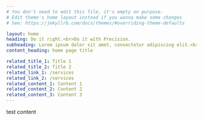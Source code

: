 ```yaml
---
# You don't need to edit this file, it's empty on purpose.
# Edit theme's home layout instead if you wanna make some changes
# See: https://jekyllrb.com/docs/themes/#overriding-theme-defaults

layout: home
heading: Do it right.<br>Do it with Precision.
subheading: Lorem ipsum dolor sit amet, consectetur adipiscing elit.<br>Duis malesuada rhoncus tortor. 
content_heading: home page title

related_title_1: Title 1
related_title_2: Title 2
related_link_1: /services
related_link_2: /services
related_content_1: Content 1
related_content_2: Content 2
related_content_3: Content 3
---
```



test content